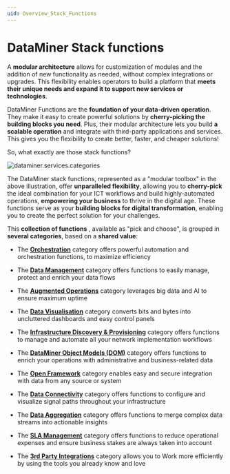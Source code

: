 ```yaml
---
uid: Overview_Stack_Functions
---
```


# DataMiner Stack functions

A **modular architecture** allows for customization of modules and the addition of new functionality as needed, without complex integrations or upgrades. This flexibility enables operators to build a platform that **meets their unique needs and expand it to support new services or technologies**.

DataMiner Functions are the **foundation of your data-driven operation**. They make it easy to create powerful solutions by **cherry-picking the building blocks you need**. Plus, their modular architecture lets you build **a scalable operation** and integrate with third-party applications and services. This gives you the flexibility to create better, faster, and cheaper solutions!

So, what exactly are those stack functions?

![dataminer.services.categories](~/dataminer-overview/images/Stack_Functions.png)

The DataMiner stack functions, represented as a "modular toolbox" in the above illustration, offer **unparalleled flexibility**, allowing you to **cherry-pick** the ideal combination for your ICT workflows and build highly-automated operations, **empowering your business** to thrive in the digital age. These functions serve as your **building blocks for digital transformation**, enabling you to create the perfect solution for your challenges.

This **collection of functions** , available as "pick and choose", is grouped in **several categories**, based on a **shared value**:

- The [**Orchestration**](xref:Stack_Orchestration) category offers powerful automation and orchestration functions, to maximize efficiency

- The [**Data Management**](xref:Stack_Data_Management) category offers functions to easily manage, protect and enrich your data flows

- The [**Augmented Operations**](xref:Stack_Augmented_Operations) category leverages big data and AI to ensure maximum uptime

- The [**Data Visualisation**](xref:Stack_Data_Visualisation) category converts bits and bytes into uncluttered dashboards and easy control panels

- The [**Infrastructure Discovery & Provisioning**](xref:Stack_IDP) category offers functions to manage and automate all your network implementation workflows

- The [**DataMiner Object Models (DOM)**](xref:Stack_DOM) category offers functions to enrich your operations with administrative and business-related data

- The [**Open Framework**](xref:Stack_Open_Framework) category enables easy and secure integration with data from any source or system

- The [**Data Connectivity**](xref:Stack_Data_Connectivity) category offers functions to configure and visualize signal paths throughout your infrastructure

- The [**Data Aggregation**](xref:Stack_Data_Aggregation) category offers functions to merge complex data streams into actionable insights

- The [**SLA Management**](xref:Stack_SLA_Management) category offers functions to reduce operational expenses and ensure business stakes are always taken into account

- The [**3rd Party Integrations**](xref:Stack_3rd_Party_Integrations) category allows you to Work more efficiently by using the tools you already know and love
